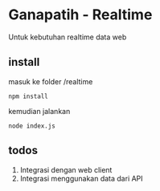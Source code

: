 Ganapatih - Realtime
====================

Untuk kebutuhan realtime data web

install
-------

masuk ke folder /realtime

    npm install
	
kemudian jalankan

    node index.js
	
todos
-----

1. Integrasi dengan web client
2. Integrasi menggunakan data dari API